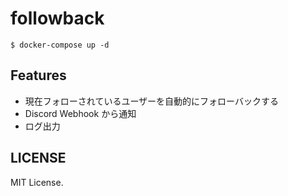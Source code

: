 # followback

`$ docker-compose up -d`

## Features
- 現在フォローされているユーザーを自動的にフォローバックする
- Discord Webhook から通知
- ログ出力

## LICENSE
MIT License.